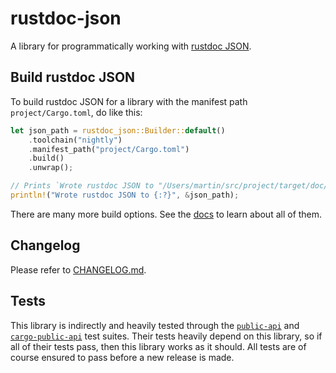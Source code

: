 # rustdoc-json

A library for programmatically working with [rustdoc JSON](https://github.com/rust-lang/rust/issues/76578).

## Build rustdoc JSON

To build rustdoc JSON for a library with the manifest path `project/Cargo.toml`, do like this:

```rust
let json_path = rustdoc_json::Builder::default()
    .toolchain("nightly")
    .manifest_path("project/Cargo.toml")
    .build()
    .unwrap();

// Prints `Wrote rustdoc JSON to "/Users/martin/src/project/target/doc/project.json"`
println!("Wrote rustdoc JSON to {:?}", &json_path);
```

There are many more build options. See the [docs](https://docs.rs/rustdoc-json/latest/rustdoc_json/struct.Builder.html) to learn about all of them.

## Changelog

Please refer to [CHANGELOG.md](https://github.com/cargo-public-api/cargo-public-api/blob/main/rustdoc-json/CHANGELOG.md).

## Tests

This library is indirectly and heavily tested through the [`public-api`](https://crates.io/crates/public-api) and [`cargo-public-api`](https://crates.io/crates/cargo-public-api) test suites. Their tests heavily depend on this library, so if all of their tests pass, then this library works as it should. All tests are of course ensured to pass before a new release is made.
